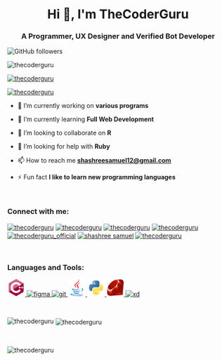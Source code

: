 <h1 align="center">Hi 👋, I'm TheCoderGuru</h1>
<h3 align="center">A Programmer, UX Designer and Verified Bot Developer</h3>
<img alt="GitHub followers" src="https://img.shields.io/github/followers/TheCoderGuru?style=social">
<p align="left"> <img src="https://komarev.com/ghpvc/?username=thecoderguru&label=Profile%20views&color=0e75b6&style=flat" alt="thecoderguru" /> </p>

<p align="left"> <a href="https://github.com/ryo-ma/github-profile-trophy"><img src="https://github-profile-trophy.vercel.app/?username=thecoderguru" alt="thecoderguru" /></a> </p>

<p align="left"> <a href="https://twitter.com/thecoderguru" target="blank"><img src="https://img.shields.io/twitter/follow/thecoderguru?logo=twitter&style=for-the-badge" alt="thecoderguru" /></a> </p>


- 🔭 I’m currently working on **various programs**

- 🌱 I’m currently learning **Full Web Development**

- 👯 I’m looking to collaborate on **R**

- 🤝 I’m looking for help with **Ruby**

- 📫 How to reach me **shashreesamuel12@gmail.com**

- ⚡ Fun fact **I like to learn new programming languages**
<br>
<h3 align="left">Connect with me:</h3>
<p align="left">
<a href="https://codepen.io/thecoderguru" target="blank"><img align="center" src="https://raw.githubusercontent.com/rahuldkjain/github-profile-readme-generator/master/src/images/icons/Social/codepen.svg" alt="thecoderguru" height="30" width="40" /></a>
<a href="https://twitter.com/thecoderguru" target="blank"><img align="center" src="https://raw.githubusercontent.com/rahuldkjain/github-profile-readme-generator/master/src/images/icons/Social/twitter.svg" alt="thecoderguru" height="30" width="40" /></a>
<a href="https://stackoverflow.com/users/thecoderguru" target="blank"><img align="center" src="https://raw.githubusercontent.com/rahuldkjain/github-profile-readme-generator/master/src/images/icons/Social/stack-overflow.svg" alt="thecoderguru" height="30" width="40" /></a>
<a href="https://codesandbox.com/thecoderguru" target="blank"><img align="center" src="https://cdn.jsdelivr.net/npm/simple-icons@3.0.1/icons/codesandbox.svg" alt="thecoderguru" height="30" width="40" /></a>
<a href="https://instagram.com/thecoderguru_official" target="blank"><img align="center" src="https://raw.githubusercontent.com/rahuldkjain/github-profile-readme-generator/master/src/images/icons/Social/instagram.svg" alt="thecoderguru_official" height="30" width="40" /></a>
<a href="https://www.behance.net/shashree samuel" target="blank"><img align="center" src="https://raw.githubusercontent.com/rahuldkjain/github-profile-readme-generator/master/src/images/icons/Social/behance.svg" alt="shashree samuel" height="30" width="40" /></a>
<a href="https://www.youtube.com/c/thecoderguru" target="blank"><img align="center" src="https://raw.githubusercontent.com/rahuldkjain/github-profile-readme-generator/master/src/images/icons/Social/youtube.svg" alt="thecoderguru" height="30" width="40" /></a>
</p>
<br>
<h3 align="left">Languages and Tools:</h3>
<p align="left"> <a href="https://www.w3schools.com/cpp/" target="_blank"> <img src="https://raw.githubusercontent.com/devicons/devicon/master/icons/cplusplus/cplusplus-original.svg" alt="cplusplus" width="40" height="40"/> </a> <a href="https://www.figma.com/" target="_blank"> <img src="https://www.vectorlogo.zone/logos/figma/figma-icon.svg" alt="figma" width="40" height="40"/> </a> <a href="https://git-scm.com/" target="_blank"> <img src="https://www.vectorlogo.zone/logos/git-scm/git-scm-icon.svg" alt="git" width="40" height="40"/> </a> <a href="https://www.java.com" target="_blank"> <img src="https://raw.githubusercontent.com/devicons/devicon/master/icons/java/java-original.svg" alt="java" width="40" height="40"/> </a> <a href="https://www.python.org" target="_blank"> <img src="https://raw.githubusercontent.com/devicons/devicon/master/icons/python/python-original.svg" alt="python" width="40" height="40"/> </a> <a href="https://www.ruby-lang.org/en/" target="_blank"> <img src="https://raw.githubusercontent.com/devicons/devicon/master/icons/ruby/ruby-original.svg" alt="ruby" width="40" height="40"/> </a> <a href="https://www.adobe.com/products/xd.html" target="_blank"> <img src="https://cdn.worldvectorlogo.com/logos/adobe-xd.svg" alt="xd" width="40" height="40"/> </a> </p>
<br>
<p><img align="left" src="https://github-readme-stats.vercel.app/api/top-langs?username=thecoderguru&show_icons=true&locale=en&layout=compact" alt="thecoderguru" /></p>

<p>&nbsp;<img align="center" src="https://github-readme-stats.vercel.app/api?username=thecoderguru&show_icons=true&locale=en" alt="thecoderguru" /></p>
<br>
<p><img align="center" src="https://github-readme-streak-stats.herokuapp.com/?user=thecoderguru&" alt="thecoderguru" /></p>
